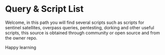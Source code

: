 # Query & Script List 

Welcome, in this path you will find several scripts such as scripts for sentinel satellites, overpass queries, pentesting, dorking and other useful scripts, this source is obtained through community or open source and from the owner repo. 

Happy learning